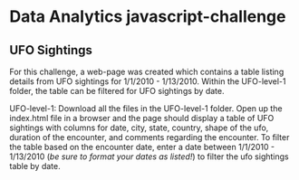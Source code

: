 # Data Analytics javascript-challenge


## UFO Sightings

For this challenge, a web-page was created which contains a table listing details from UFO sightings for 1/1/2010 - 1/13/2010.  Within the UFO-level-1 folder, the table can be filtered for UFO sightings by date.

UFO-level-1:  Download all the files in the UFO-level-1 folder.  Open up the index.html file in a browser and the page should display a table of UFO sightings with columns for date, city, state, country, shape of the ufo, duration of the encounter, and comments regarding the encounter.  To filter the table based on the encounter date, enter a date between 1/1/2010 - 1/13/2010 (*be sure to format your dates as listed!*) to filter the ufo sightings table by date.

